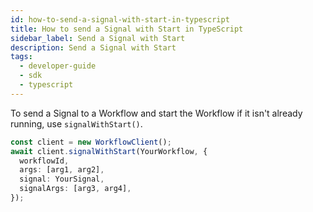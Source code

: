 ```yaml
---
id: how-to-send-a-signal-with-start-in-typescript
title: How to send a Signal with Start in TypeScript
sidebar_label: Send a Signal with Start
description: Send a Signal with Start
tags:
  - developer-guide
  - sdk
  - typescript
---
```


To send a Signal to a Workflow and start the Workflow if it isn't already running, use `signalWithStart()`.

```typescript
const client = new WorkflowClient();
await client.signalWithStart(YourWorkflow, {
  workflowId,
  args: [arg1, arg2],
  signal: YourSignal,
  signalArgs: [arg3, arg4],
});
```
